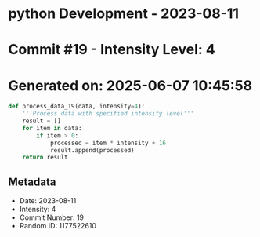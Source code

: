 ﻿# python Development - 2023-08-11
# Commit #19 - Intensity Level: 4
# Generated on: 2025-06-07 10:45:58
```python
def process_data_19(data, intensity=4):
    '''Process data with specified intensity level'''
    result = []
    for item in data:
        if item > 0:
            processed = item * intensity + 16
            result.append(processed)
    return result
```
## Metadata
- Date: 2023-08-11
- Intensity: 4
- Commit Number: 19
- Random ID: 1177522610

